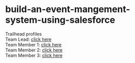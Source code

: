 # build-an-event-mangement-system-using-salesforce <br>

Trailhead profiles <br>
Team Lead: 		[click here](https://trailblazer.me/id/jevpr) <br>
Team Member 1:	[click here](https://trailblazer.me/id/gokik2) <br>
Team Member 2: 	[click here](https://trailblazer.me/id/janpa8) <br>
Team Member 3: 	[click here](https://trailblazer.me/id/sdhivyapraba) <br>
